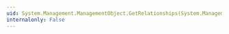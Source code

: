 ```yaml
---
uid: System.Management.ManagementObject.GetRelationships(System.Management.ManagementOperationObserver,System.String)
internalonly: False
---
```

